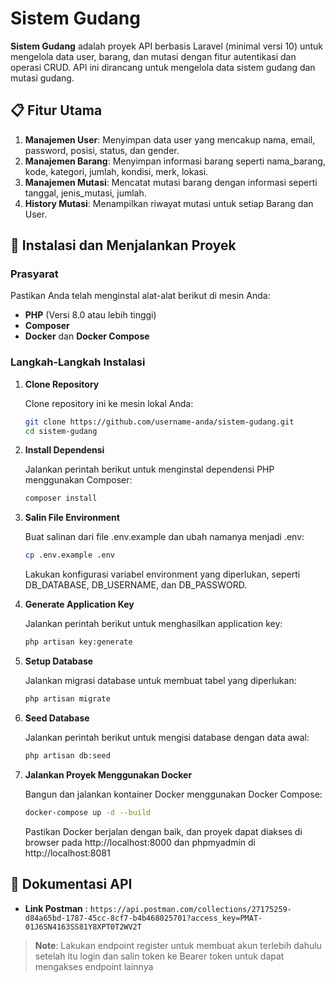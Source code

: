# Sistem Gudang

**Sistem Gudang** adalah proyek API berbasis Laravel (minimal versi 10) untuk mengelola data user, barang, dan mutasi dengan fitur autentikasi dan operasi CRUD. API ini dirancang untuk mengelola data sistem gudang dan mutasi gudang.

## 📋 Fitur Utama

1. **Manajemen User**: Menyimpan data user yang mencakup nama, email, password, posisi, status, dan gender.
2. **Manajemen Barang**: Menyimpan informasi barang seperti nama_barang, kode, kategori, jumlah, kondisi, merk, lokasi.
3. **Manajemen Mutasi**: Mencatat mutasi barang dengan informasi seperti tanggal, jenis_mutasi, jumlah.
7. **History Mutasi**: Menampilkan riwayat mutasi untuk setiap Barang dan User.

## 🚀 Instalasi dan Menjalankan Proyek

### Prasyarat

Pastikan Anda telah menginstal alat-alat berikut di mesin Anda:

- **PHP** (Versi 8.0 atau lebih tinggi)
- **Composer**
- **Docker** dan **Docker Compose**

### Langkah-Langkah Instalasi

1. **Clone Repository**

   Clone repository ini ke mesin lokal Anda:

   ```bash
   git clone https://github.com/username-anda/sistem-gudang.git
   cd sistem-gudang
   ```
2. **Install Dependensi**

   Jalankan perintah berikut untuk menginstal dependensi PHP menggunakan Composer:

   ```bash
   composer install
   ```
3. **Salin File Environment**

   Buat salinan dari file .env.example dan ubah namanya menjadi .env:

   ```bash
   cp .env.example .env
   ```
   Lakukan konfigurasi variabel environment yang diperlukan, seperti DB_DATABASE, DB_USERNAME, dan DB_PASSWORD.
4. **Generate Application Key**

   Jalankan perintah berikut untuk menghasilkan application key:

   ```bash
   php artisan key:generate
   ```

5. **Setup Database**

   Jalankan migrasi database untuk membuat tabel yang diperlukan:

   ```bash
   php artisan migrate
   ```
6. **Seed Database**

   Jalankan perintah berikut untuk mengisi database dengan data awal:

   ```bash
   php artisan db:seed
   ```
7. **Jalankan Proyek Menggunakan Docker**

   Bangun dan jalankan kontainer Docker menggunakan Docker Compose:

   ```bash
   docker-compose up -d --build
   ```
   Pastikan Docker berjalan dengan baik, dan proyek dapat diakses di browser pada http://localhost:8000 dan phpmyadmin di http://localhost:8081 

## 📜 Dokumentasi API

- **Link Postman** : `https://api.postman.com/collections/27175259-d84a65bd-1787-45cc-8cf7-b4b468025701?access_key=PMAT-01J6SN4163SS81Y8XPT0T2WV2T`
> **Note**: Lakukan endpoint register untuk membuat akun terlebih dahulu setelah itu login dan salin token ke Bearer token untuk dapat mengakses endpoint lainnya
